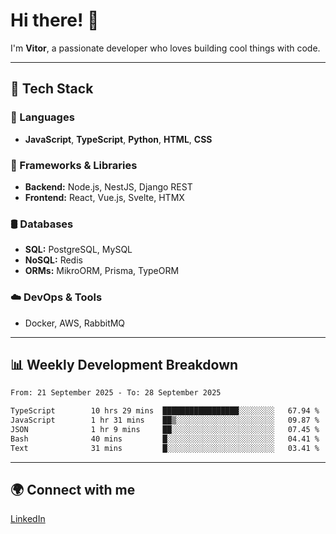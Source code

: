 
# Hi there! 👋

I'm **Vitor**, a passionate developer who loves building cool things with code.

---
## 🔧 Tech Stack

### 📌 Languages
- **JavaScript**, **TypeScript**, **Python**, **HTML**, **CSS**

### 🚀 Frameworks & Libraries
- **Backend:** Node.js, NestJS, Django REST
- **Frontend:** React, Vue.js, Svelte, HTMX

### 🛢️ Databases
- **SQL:** PostgreSQL, MySQL
- **NoSQL:** Redis
- **ORMs:** MikroORM, Prisma, TypeORM

### ☁️ DevOps & Tools
- Docker, AWS, RabbitMQ

---
## 📊 Weekly Development Breakdown

<!--START_SECTION:waka-->

```txt
From: 21 September 2025 - To: 28 September 2025

TypeScript        10 hrs 29 mins  █████████████████░░░░░░░░   67.94 %
JavaScript        1 hr 31 mins    ██▒░░░░░░░░░░░░░░░░░░░░░░   09.87 %
JSON              1 hr 9 mins     ██░░░░░░░░░░░░░░░░░░░░░░░   07.45 %
Bash              40 mins         █░░░░░░░░░░░░░░░░░░░░░░░░   04.41 %
Text              31 mins         █░░░░░░░░░░░░░░░░░░░░░░░░   03.41 %
```

<!--END_SECTION:waka-->

---
## 🌍 Connect with me
[LinkedIn](https://www.linkedin.com/in/vitorlc)
